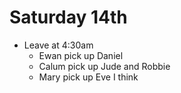 # Saturday 14th

* Leave at 4:30am
  * Ewan pick up Daniel
  * Calum pick up Jude and Robbie
  * Mary pick up Eve I think
